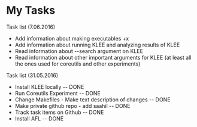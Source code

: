 # My Tasks

Task list (7.06.2016)
* Add information about making executables +x
* Add information about running KLEE and analyzing results of KLEE
* Read information about --search argument on KLEE
* Read information about other important arguments for KLEE (at least all the ones used for coreutils and other experiments)

Task list (31.05.2016)

* Install KLEE locally -- DONE
* Run Coreutils Experiment -- DONE
* Change Makefiles - Make text description of changes -- DONE
* Make private github repo - add saahil -- DONE
* Track task items on Github -- DONE
* Install AFL -- DONE

